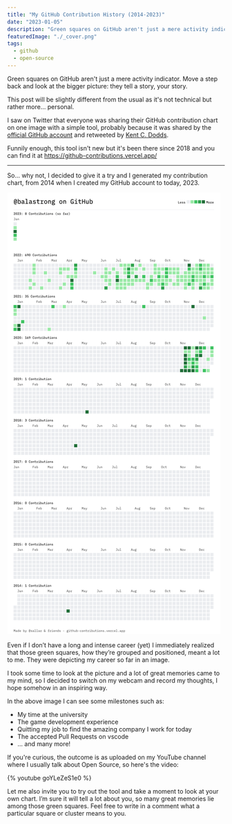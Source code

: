 ```yaml
---
title: "My GitHub Contribution History (2014-2023)"
date: "2023-01-05"
description: "Green squares on GitHub aren't just a mere activity indicator. Move a step back and look at the bigger picture: they tell a story, your story."
featuredImage: "./_cover.png"
tags:
  - github
  - open-source
---
```


Green squares on GitHub aren't just a mere activity indicator. Move a step back and look at the bigger picture: they tell a story, your story.

This post will be slightly different from the usual as it's not technical but rather more... personal.

I saw on Twitter that everyone was sharing their GitHub contribution chart on one image with a simple tool, probably because it was shared by the [official GitHub account](https://twitter.com/github/status/1609112210361516032) and retweeted by [Kent C. Dodds](https://twitter.com/kentcdodds/status/1609597390201454595).

Funnily enough, this tool isn't new but it's been there since 2018 and you can find it at https://github-contributions.vercel.app/

---

So... why not, I decided to give it a try and I generated my contribution chart, from 2014 when I created my GitHub account to today, 2023.

![My GitHub Contribution History](./github-contributions.png)

Even if I don’t have a long and intense career (yet) I immediately realized that those green squares, how they’re grouped and positioned, meant a lot to me. They were depicting my career so far in an image.

I took some time to look at the picture and a lot of great memories came to my mind, so I decided to switch on my webcam and record my thoughts, I hope somehow in an inspiring way.

In the above image I can see some milestones such as:

- My time at the university
- The game development experience
- Quitting my job to find the amazing company I work for today
- The accepted Pull Requests on vscode
- ... and many more!

If you're curious, the outcome is as uploaded on my YouTube channel where I usually talk about Open Source, so here's the video:

{% youtube goYLeZeS1e0 %}

Let me also invite you to try out the tool and take a moment to look at your own chart. I’m sure it will tell a lot about you, so many great memories lie among those green squares. Feel free to write in a comment what a particular square or cluster means to you.
